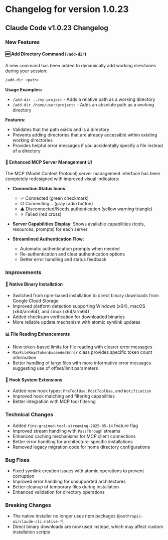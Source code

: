 # Changelog for version 1.0.23

## Claude Code v1.0.23 Changelog

### New Features

#### 🆕 Add Directory Command (`/add-dir`)
A new command has been added to dynamically add working directories during your session:

```bash
/add-dir <path>
```

**Usage Examples:**
- `/add-dir ../my-project` - Adds a relative path as a working directory
- `/add-dir /home/user/projects` - Adds an absolute path as a working directory

**Features:**
- Validates that the path exists and is a directory
- Prevents adding directories that are already accessible within existing working directories
- Provides helpful error messages if you accidentally specify a file instead of a directory

#### 🔧 Enhanced MCP Server Management UI
The MCP (Model Context Protocol) server management interface has been completely redesigned with improved visual indicators:

- **Connection Status Icons**: 
  - ✓ Connected (green checkmark)
  - ○ Connecting... (gray radio button)
  - ▲ Disconnected/Needs authentication (yellow warning triangle)
  - ✗ Failed (red cross)

- **Server Capabilities Display**: Shows available capabilities (tools, resources, prompts) for each server

- **Streamlined Authentication Flow**: 
  - Automatic authentication prompts when needed
  - Re-authentication and clear authentication options
  - Better error handling and status feedback

### Improvements

#### 🚀 Native Binary Installation
- Switched from npm-based installation to direct binary downloads from Google Cloud Storage
- Improved platform detection supporting Windows (x64), macOS (x64/arm64), and Linux (x64/arm64)
- Added checksum verification for downloaded binaries
- More reliable update mechanism with atomic symlink updates

#### 📊 File Reading Enhancements
- New token-based limits for file reading with clearer error messages
- `MaxFileReadTokenExceededError` class provides specific token count information
- Better handling of large files with more informative error messages suggesting use of offset/limit parameters

#### 🔌 Hook System Extensions
- Added new hook types: `PreToolUse`, `PostToolUse`, and `Notification`
- Improved hook matching and filtering capabilities
- Better integration with MCP tool filtering

### Technical Changes

- Added `fine-grained-tool-streaming-2025-05-14` feature flag
- Improved stream handling with `PassThrough` streams
- Enhanced caching mechanisms for MCP client connections
- Better error handling for architecture-specific installations
- Removed legacy migration code for home directory configurations

### Bug Fixes

- Fixed symlink creation issues with atomic operations to prevent corruption
- Improved error handling for unsupported architectures
- Better cleanup of temporary files during installation
- Enhanced validation for directory operations

### Breaking Changes

- The native installer no longer uses npm packages (`@anthropic-ai/claude-cli-native-*`)
- Direct binary downloads are now used instead, which may affect custom installation scripts
